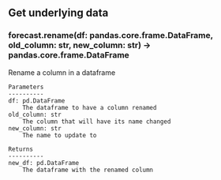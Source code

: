 ## Get underlying data 
### forecast.rename(df: pandas.core.frame.DataFrame, old_column: str, new_column: str) -> pandas.core.frame.DataFrame

Rename a column in a dataframe

    Parameters
    ----------
    df: pd.DataFrame
        The dataframe to have a column renamed
    old_column: str
        The column that will have its name changed
    new_column: str
        The name to update to

    Returns
    ----------
    new_df: pd.DataFrame
        The dataframe with the renamed column
